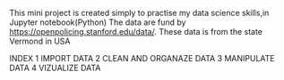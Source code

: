 This mini project is created simply to practise my data science skills,in Jupyter notebook(Python)
The data are fund by https://openpolicing.stanford.edu/data/. These data is from the state Vermond in USA



INDEX
1 IMPORT DATA
2 CLEAN AND ORGANAZE DATA
3 MANIPULATE DATA
4 VIZUALIZE DATA

